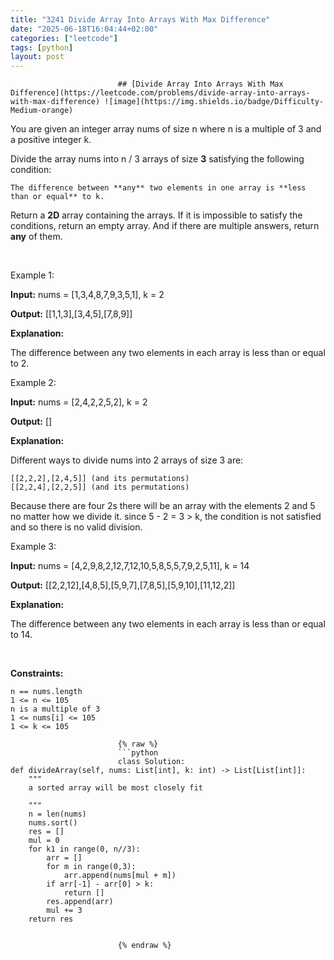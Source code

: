 ```yaml
---
title: "3241 Divide Array Into Arrays With Max Difference"
date: "2025-06-18T16:04:44+02:00"
categories: ["leetcode"]
tags: [python]
layout: post
---
```



                            ## [Divide Array Into Arrays With Max Difference](https://leetcode.com/problems/divide-array-into-arrays-with-max-difference) ![image](https://img.shields.io/badge/Difficulty-Medium-orange)

You are given an integer array nums of size n where n is a multiple of 3 and a positive integer k.

Divide the array nums into n / 3 arrays of size **3** satisfying the following condition:

	The difference between **any** two elements in one array is **less than or equal** to k.

Return a **2D** array containing the arrays. If it is impossible to satisfy the conditions, return an empty array. And if there are multiple answers, return **any** of them.

 

Example 1:

**Input:** nums = [1,3,4,8,7,9,3,5,1], k = 2

**Output:** [[1,1,3],[3,4,5],[7,8,9]]

**Explanation:**

The difference between any two elements in each array is less than or equal to 2.

Example 2:

**Input:** nums = [2,4,2,2,5,2], k = 2

**Output:** []

**Explanation:**

Different ways to divide nums into 2 arrays of size 3 are:

	[[2,2,2],[2,4,5]] (and its permutations)
	[[2,2,4],[2,2,5]] (and its permutations)

Because there are four 2s there will be an array with the elements 2 and 5 no matter how we divide it. since 5 - 2 = 3 > k, the condition is not satisfied and so there is no valid division.

Example 3:

**Input:** nums = [4,2,9,8,2,12,7,12,10,5,8,5,5,7,9,2,5,11], k = 14

**Output:** [[2,2,12],[4,8,5],[5,9,7],[7,8,5],[5,9,10],[11,12,2]]

**Explanation:**

The difference between any two elements in each array is less than or equal to 14.

 

**Constraints:**

	n == nums.length
	1 <= n <= 105
	n is a multiple of 3
	1 <= nums[i] <= 105
	1 <= k <= 105

                            {% raw %}
                            ```python
                            class Solution:
    def divideArray(self, nums: List[int], k: int) -> List[List[int]]:
        """
        a sorted array will be most closely fit

        """
        n = len(nums)
        nums.sort()
        res = []
        mul = 0
        for k1 in range(0, n//3):
            arr = []
            for m in range(0,3):
                arr.append(nums[mul + m])
            if arr[-1] - arr[0] > k:
                return []
            res.append(arr)
            mul += 3
        return res

        
                            {% endraw %}
                            